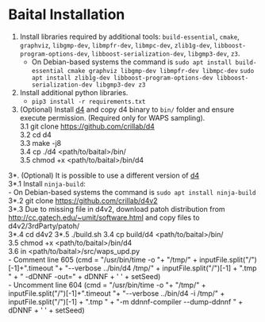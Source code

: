 # Baital Installation

1. Install libraries required by additional tools: `build-essential`, `cmake`, `graphviz`, `libgmp-dev`, `libmpfr-dev`, `libmpc-dev`, `zlib1g-dev`, `libboost-program-options-dev`, `libboost-serialization-dev`, `libgmp3-dev`, `z3`.  
    - On Debian-based systems the command is `sudo apt install build-essential cmake graphviz libgmp-dev libmpfr-dev libmpc-dev`
                                             `sudo apt install zlib1g-dev libboost-program-options-dev libboost-serialization-dev libgmp3-dev z3`
2. Install additional python libraries.  
    - `pip3 install -r requirements.txt`  
3. (Optional) Install [d4](https://github.com/crillab/d4) and copy d4 binary to `bin/` folder and ensure execute permission. (Required only for WAPS sampling).  
3.1 git clone https://github.com/crillab/d4  
3.2 cd d4  
3.3 make -j8  
3.4 cp ./d4 <path/to/baital>/bin/  
3.5 chmod +x <path/to/baital>/bin/d4  

3*. (Optional) It is possible to use a different version of [d4](https://github.com/crillab/d4v2)  
3*.1 Install `ninja-build`:  
    - On Debian-based systems the command is `sudo apt install ninja-build`  
3*.2 git clone https://github.com/crillab/d4v2  
3*.3 Due to missing file in d4v2, download patoh distribution from http://cc.gatech.edu/~umit/software.html and copy files to d4v2/3rdParty/patoh/  
3*.4 cd d4v2
3*.5 ./build.sh
3.4 cp build/d4 <path/to/baital>/bin/  
3.5 chmod +x <path/to/baital>/bin/d4  
3.6 in <path/to/baital>/src/waps_upd.py  
    - Comment line 605 (cmd = "/usr/bin/time -o "+ "/tmp/" + inputFile.split("/")[-1]+".timeout "+ "--verbose ../bin/d4 /tmp/" + inputFile.split("/")[-1] + ".tmp " + " -dDNNF -out=" + dDNNF + ' ' + setSeed)  
    - Uncomment line 604 (cmd = "/usr/bin/time -o "+ "/tmp/" + inputFile.split("/")[-1]+".timeout "+ "--verbose ../bin/d4 -i /tmp/" + inputFile.split("/")[-1] + ".tmp " + "-m ddnnf-compiler --dump-ddnnf " + dDNNF + ' ' + setSeed)  
